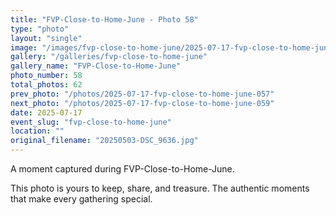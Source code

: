 ```yaml
---
title: "FVP-Close-to-Home-June - Photo 58"
type: "photo"
layout: "single"
image: "/images/fvp-close-to-home-june/2025-07-17-fvp-close-to-home-june-058.jpg"
gallery: "/galleries/fvp-close-to-home-june"
gallery_name: "FVP-Close-to-Home-June"
photo_number: 58
total_photos: 62
prev_photo: "/photos/2025-07-17-fvp-close-to-home-june-057"
next_photo: "/photos/2025-07-17-fvp-close-to-home-june-059"
date: 2025-07-17
event_slug: "fvp-close-to-home-june"
location: ""
original_filename: "20250503-DSC_9636.jpg"
---
```


A moment captured during FVP-Close-to-Home-June.

This photo is yours to keep, share, and treasure. The authentic moments that make every gathering special.